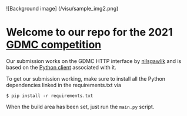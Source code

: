 ![Background image] (/visu/sample_img2.png)
# Welcome to our repo for the 2021 [GDMC competition](https://gendesignmc.engineering.nyu.edu/)

Our submission works on the GDMC HTTP interface by [nilsgawlik](https://github.com/nilsgawlik/gdmc_http_interface) and is based on the [Python client](https://github.com/nilsgawlik/gdmc_http_client_python) associated with it.

To get our submission working, make sure to install all the Python dependencies linked in the requirements.txt via
```
$ pip install -r requirements.txt
```

When the build area has been set, just run the `main.py` script.